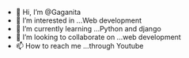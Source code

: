 - 👋 Hi, I’m @Gaganita
- 👀 I’m interested in ...Web development
- 🌱 I’m currently learning ...Python and django
- 💞️ I’m looking to collaborate on ...web development
- 📫 How to reach me ...through Youtube

<!---
Gaganita/Gaganita is a ✨ special ✨ repository because its `README.md` (this file) appears on your GitHub profile.
You can click the Preview link to take a look at your changes.
--->
